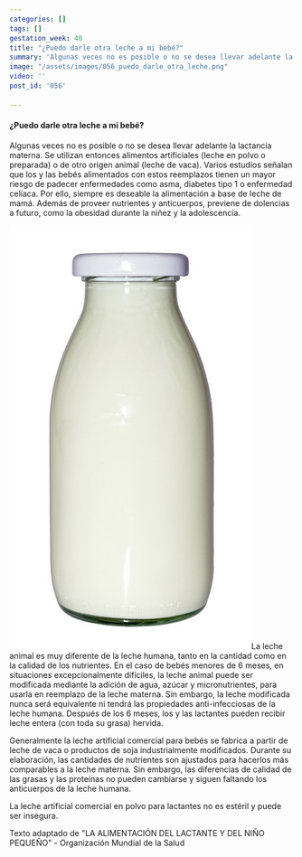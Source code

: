 ```yaml
---
categories: []
tags: []
gestation_week: 40
title: "¿Puedo darle otra leche a mi bebé?"
summary: 'Algunas veces no es posible o no se desea llevar adelante la lactancia materna. '
image: "/assets/images/056_puedo_darle_otra_leche.png"
video: ''
post_id: '056'

---
```

#### ¿Puedo darle otra leche a mi bebé?

Algunas veces no es posible o no se desea llevar adelante la lactancia materna. Se utilizan entonces alimentos artificiales (leche en polvo o preparada) o de otro origen animal (leche de vaca). Varios estudios señalan que los y las bebés alimentados con estos reemplazos tienen un mayor riesgo de padecer enfermedades como asma, diabetes tipo 1 o enfermedad celíaca. Por ello, siempre es deseable la alimentación a base de leche de mamá. Además de proveer nutrientes y anticuerpos, previene de dolencias a futuro, como la obesidad durante la niñez y la adolescencia. 

![](/assets/images/056_puedo_darle_otra_leche2.png)La leche animal es muy diferente de la leche humana, tanto en la cantidad como en la calidad de los nutrientes. En el caso de bebés menores de 6 meses, en situaciones excepcionalmente difíciles, la leche animal puede ser modificada mediante la adición de agua, azúcar y micronutrientes, para usarla en reemplazo de la leche materna. Sin embargo, la leche modificada nunca será equivalente ni tendrá las propiedades anti-infecciosas de la leche humana. Después de los 6 meses, los y las lactantes pueden recibir leche entera (con toda su grasa) hervida. 

Generalmente la leche artificial comercial para bebés se fabrica a partir de leche de vaca o productos de soja industrialmente modificados. Durante su elaboración, las cantidades de nutrientes son ajustados para hacerlos más comparables a la leche materna. Sin embargo, las diferencias de calidad de las grasas y las proteínas no pueden cambiarse y siguen faltando los anticuerpos de la leche humana. 

La leche artificial comercial en polvo para lactantes no es estéril y puede ser insegura.

Texto adaptado de "LA ALIMENTACIÓN DEL LACTANTE Y DEL NIÑO PEQUEÑO" - Organización Mundial de la Salud